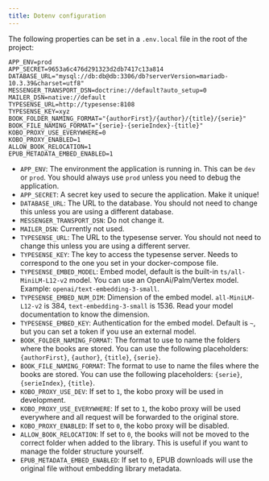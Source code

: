 ```yaml
---
title: Dotenv configuration
---
```


The following properties can be set in a `.env.local` file in the root of the project:
    
```dotenv
APP_ENV=prod
APP_SECRET=9653a6c476d291323d2db7417c13a814
DATABASE_URL="mysql://db:db@db:3306/db?serverVersion=mariadb-10.3.39&charset=utf8"
MESSENGER_TRANSPORT_DSN=doctrine://default?auto_setup=0
MAILER_DSN=native://default
TYPESENSE_URL=http://typesense:8108
TYPESENSE_KEY=xyz
BOOK_FOLDER_NAMING_FORMAT="{authorFirst}/{author}/{title}/{serie}"
BOOK_FILE_NAMING_FORMAT="{serie}-{serieIndex}-{title}"
KOBO_PROXY_USE_EVERYWHERE=0
KOBO_PROXY_ENABLED=1
ALLOW_BOOK_RELOCATION=1
EPUB_METADATA_EMBED_ENABLED=1
```

- `APP_ENV`: The environment the application is running in. This can be `dev` or `prod`. You should always use `prod` unless you need to debug the application.
- `APP_SECRET`: A secret key used to secure the application. Make it unique!
- `DATABASE_URL`: The URL to the database. You should not need to change this unless you are using a different database.
- `MESSENGER_TRANSPORT_DSN`: Do not change it.
- `MAILER_DSN`: Currently not used.
- `TYPESENSE_URL`: The URL to the typesense server. You should not need to change this unless you are using a different server.
- `TYPESENSE_KEY`: The key to access the typesense server. Needs to correspond to the one you set in your docker-compose file.
- `TYPESENSE_EMBED_MODEL`: Embed model, default is the built-in `ts/all-MiniLM-L12-v2` model. You can use an OpenAi/Palm/Vertex model. Example: `openai/text-embedding-3-small`.
- `TYPESENSE_EMBED_NUM_DIM`: Dimension of the embed model. `all-MiniLM-L12-v2` is 384, `text-embedding-3-small` is 1536. Read your model documentation to know the dimension.
- `TYPESENSE_EMBED_KEY`: Authentication for the embed model. Default is `~`, but you can set a token if you use an external model.
- `BOOK_FOLDER_NAMING_FORMAT`: The format to use to name the folders where the books are stored. You can use the following placeholders: `{authorFirst}`, `{author}`, `{title}`, `{serie}`.
- `BOOK_FILE_NAMING_FORMAT`: The format to use to name the files where the books are stored. You can use the following placeholders: `{serie}`, `{serieIndex}`, `{title}`.
- `KOBO_PROXY_USE_DEV`: If set to `1`, the kobo proxy will be used in development.
- `KOBO_PROXY_USE_EVERYWHERE`: If set to `1`, the kobo proxy will be used everywhere and all request will be forwarded to the original store.
- `KOBO_PROXY_ENABLED`: If set to `0`, the kobo proxy will be disabled.
- `ALLOW_BOOK_RELOCATION`: If set to `0`, the books will not be moved to the correct folder when added to the library. This is useful if you want to manage the folder structure yourself.
- `EPUB_METADATA_EMBED_ENABLED`: If set to `0`, EPUB downloads will use the original file without embedding library metadata.



